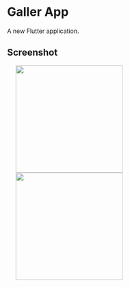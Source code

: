 # Galler App

A new Flutter application.

## Screenshot

<p float="middle">
  <img src="https://user-images.githubusercontent.com/56515652/66748193-dc444200-ee86-11e9-938d-dc9f9bc4aeb7.png" 
       width=250 hspace="20"/> 
  <img src="https://user-images.githubusercontent.com/56515652/66748316-2c230900-ee87-11e9-8ac0-4a11d67b340f.png"
       width=250 hspace="20"/>
</p>
